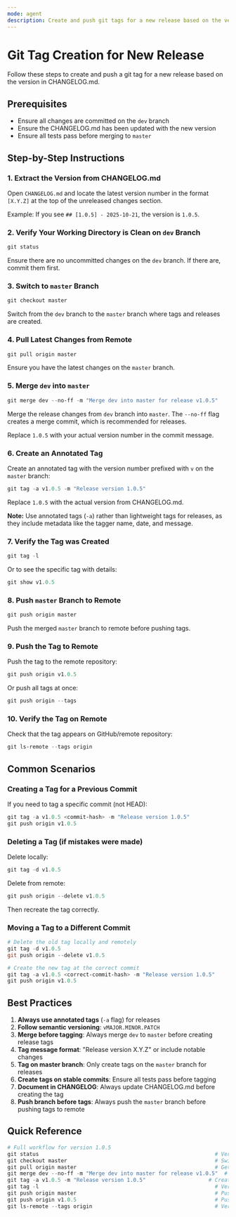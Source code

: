 ```yaml
---
mode: agent
description: Create and push git tags for a new release based on the version in CHANGELOG.md
---
```


# Git Tag Creation for New Release

Follow these steps to create and push a git tag for a new release based on the version in CHANGELOG.md.

## Prerequisites

- Ensure all changes are committed on the `dev` branch
- Ensure the CHANGELOG.md has been updated with the new version
- Ensure all tests pass before merging to `master`

## Step-by-Step Instructions

### 1. Extract the Version from CHANGELOG.md

Open `CHANGELOG.md` and locate the latest version number in the format `[X.Y.Z]` at the top of the unreleased changes section.

Example: If you see `## [1.0.5] - 2025-10-21`, the version is `1.0.5`.

### 2. Verify Your Working Directory is Clean on `dev` Branch

```powershell
git status
```

Ensure there are no uncommitted changes on the `dev` branch. If there are, commit them first.

### 3. Switch to `master` Branch

```powershell
git checkout master
```

Switch from the `dev` branch to the `master` branch where tags and releases are created.

### 4. Pull Latest Changes from Remote

```powershell
git pull origin master
```

Ensure you have the latest changes on the `master` branch.

### 5. Merge `dev` into `master`

```powershell
git merge dev --no-ff -m "Merge dev into master for release v1.0.5"
```

Merge the release changes from `dev` branch into `master`. The `--no-ff` flag creates a merge commit, which is recommended for releases.

Replace `1.0.5` with your actual version number in the commit message.

### 6. Create an Annotated Tag

Create an annotated tag with the version number prefixed with `v` on the `master` branch:

```powershell
git tag -a v1.0.5 -m "Release version 1.0.5"
```

Replace `1.0.5` with the actual version from CHANGELOG.md.

**Note:** Use annotated tags (`-a`) rather than lightweight tags for releases, as they include metadata like the tagger name, date, and message.

### 7. Verify the Tag was Created

```powershell
git tag -l
```

Or to see the specific tag with details:

```powershell
git show v1.0.5
```

### 8. Push `master` Branch to Remote

```powershell
git push origin master
```

Push the merged `master` branch to remote before pushing tags.

### 9. Push the Tag to Remote

Push the tag to the remote repository:

```powershell
git push origin v1.0.5
```

Or push all tags at once:

```powershell
git push origin --tags
```

### 10. Verify the Tag on Remote

Check that the tag appears on GitHub/remote repository:

```powershell
git ls-remote --tags origin
```

## Common Scenarios

### Creating a Tag for a Previous Commit

If you need to tag a specific commit (not HEAD):

```powershell
git tag -a v1.0.5 <commit-hash> -m "Release version 1.0.5"
git push origin v1.0.5
```

### Deleting a Tag (if mistakes were made)

Delete locally:

```powershell
git tag -d v1.0.5
```

Delete from remote:

```powershell
git push origin --delete v1.0.5
```

Then recreate the tag correctly.

### Moving a Tag to a Different Commit

```powershell
# Delete the old tag locally and remotely
git tag -d v1.0.5
git push origin --delete v1.0.5

# Create the new tag at the correct commit
git tag -a v1.0.5 <correct-commit-hash> -m "Release version 1.0.5"
git push origin v1.0.5
```

## Best Practices

1. **Always use annotated tags** (`-a` flag) for releases
2. **Follow semantic versioning**: `vMAJOR.MINOR.PATCH`
3. **Merge before tagging**: Always merge `dev` to `master` before creating release tags
4. **Tag message format**: "Release version X.Y.Z" or include notable changes
5. **Tag on master branch**: Only create tags on the `master` branch for releases
6. **Create tags on stable commits**: Ensure all tests pass before tagging
7. **Document in CHANGELOG**: Always update CHANGELOG.md before creating the tag
8. **Push branch before tags**: Always push the `master` branch before pushing tags to remote

## Quick Reference

```powershell
# Full workflow for version 1.0.5
git status                                                        # Verify clean on dev
git checkout master                                               # Switch to master
git pull origin master                                            # Get latest master
git merge dev --no-ff -m "Merge dev into master for release v1.0.5"  # Merge dev
git tag -a v1.0.5 -m "Release version 1.0.5"                    # Create annotated tag
git tag -l                                                        # Verify tag exists
git push origin master                                            # Push master branch
git push origin v1.0.5                                            # Push tag to remote
git ls-remote --tags origin                                       # Verify on remote
```

